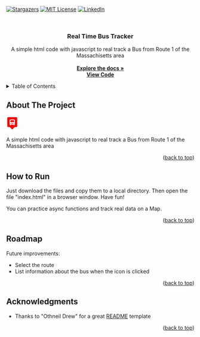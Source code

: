 <a name="readme-top"></a>

<!-- PROJECT SHIELDS -->
[![Stargazers][stars-shield]][stars-url]
[![MIT License][license-shield]][license-url]
[![LinkedIn][linkedin-shield]][linkedin-url]

<!-- PROJECT DESCRIPTION -->
<br />
<div align="center">
  <h3 align="center">Real Time Bus Tracker</h3>

  <p align="center">
    A simple html code with javascript to real track a Bus from Route 1 of the Massachisetts area
    <br />
    <br />
    <a href="https://github.com/mike69slp/portafolio_w9_bustracker"><strong>Explore the docs »</strong></a>
    <br />
    <a href="https://github.com/mike69slp/portafolio_w9_bustracker/blob/main/mapanimation.js"><strong>View Code</strong></a>
  </p>
</div>

<!-- TABLE OF CONTENTS -->
<details>
  <summary>Table of Contents</summary>
  <ol>
    <li><a href="#about-the-project">About the Project</a></li>
    <li><a href="#how-to-run">How to Run</a></li>
    <li><a href="#roadmap">Roadmap</a></li>
    <li><a href="#acknowledgments">Acknowledgments</a></li>
  </ol>
</details>

<!-- ABOUT THE PROJECT -->
## About The Project

[![Product Name Screen Shot][product-screenshot]](https://github.com/mike69slp/portafolio_w9_bustracker/blob/main/mapanimation.js)

A simple html code with javascript to real track a Bus from Route 1 of the Massachisetts area

<p align="right">(<a href="#readme-top">back to top</a>)</p>

<!-- HOW TO RUN -->
## How to Run

Just download the files and copy them to a local directory. Then open the file "index.html" in a browser window. Have fun!

You can practice async functions and track real data on a Map.

<p align="right">(<a href="#readme-top">back to top</a>)</p>

<!-- ROADMAP -->
## Roadmap

Future improvements:
<ul>
  <li>Select the route</li>
  <li>List information about the bus when the icon is clicked</li>
</ul>

<p align="right">(<a href="#readme-top">back to top</a>)</p>

<!-- ACKNOWLEDGMENTS -->
## Acknowledgments

<ul>
  <li>Thanks to "Othneil Drew" for a great <a href="https://github.com/othneildrew/Best-README-Template">README</a> template</li>
</ul>

<p align="right">(<a href="#readme-top">back to top</a>)</p>

<!-- MARKDOWN LINKS & IMAGES -->
<!-- https://www.markdownguide.org/basic-syntax/#reference-style-links -->
[stars-shield]: https://img.shields.io/github/stars/mike69slp/portafolio_w9_bustracker.svg?style=for-the-badge
[stars-url]: https://github.com/mike69slp/portafolio_w9_bustracker/stargazers
[license-shield]: https://img.shields.io/github/license/mike69slp/portafolio_w9_bustracker.svg?style=for-the-badge
[license-url]: https://github.com/mike69slp/portafolio_w9_bustracker/blob/main/LICENSE
[linkedin-shield]: https://img.shields.io/badge/-LinkedIn-black.svg?style=for-the-badge&logo=linkedin&colorB=555
[linkedin-url]: https://www.linkedin.com/in/miguel-esparza-3403306a
[product-screenshot]: https://github.com/mike69slp/portafolio_w9_bustracker/blob/main/red.png
